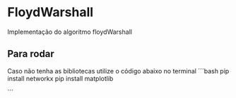 # FloydWarshall

Implementação do algoritmo floydWarshall

## Para rodar

Caso não tenha as bibliotecas utilize o código abaixo no terminal
´´´bash
pip install networkx
pip install matplotlib

´´´
